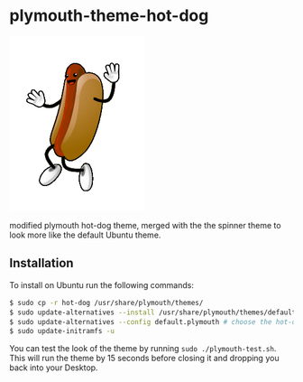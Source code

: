 # plymouth-theme-hot-dog

![hot-dog](hot-dog.gif)

modified plymouth hot-dog theme, merged with the the spinner theme to look more like the default Ubuntu theme.

## Installation

To install on Ubuntu run the following commands:

``` bash
$ sudo cp -r hot-dog /usr/share/plymouth/themes/
$ sudo update-alternatives --install /usr/share/plymouth/themes/default.plymouth default.plymouth /usr/share/plymouth/themes/hot-dog/hot-dog.plymouth 100
$ sudo update-alternatives --config default.plymouth # choose the hot-dog theme with the number
$ sudo update-initramfs -u
```

You can test the look of the theme by running `sudo ./plymouth-test.sh`. This will run the theme by 15 seconds before closing it and dropping you back into your Desktop.